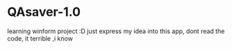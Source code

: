 # QAsaver-1.0
learning winform project :D just express my idea into this app, dont read the code, it terrible ,i know

